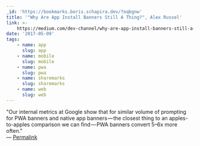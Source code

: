 ```yaml
---
_id: 'https://bookmarks.boris.schapira.dev/?oqbgnw'
title: '"Why Are App Install Banners Still A Thing?", Alex Russel'
link: >-
    https://medium.com/dev-channel/why-are-app-install-banners-still-a-thing-18f3952d349a
date: '2017-05-09'
tags:
    - name: app
      slug: app
    - name: mobile
      slug: mobile
    - name: pwa
      slug: pwa
    - name: sharemarks
      slug: sharemarks
    - name: web
      slug: web
---
```


&quot;Our internal metrics at Google show that for similar volume of prompting
for PWA banners and native app banners — the closest thing to an
apples-to-apples comparison we can find — PWA banners convert 5–6x more
often.&quot; <br>&#8212;
<a href="https://bookmarks.boris.schapira.dev/?oqbgnw" title="Permalink">Permalink</a>
